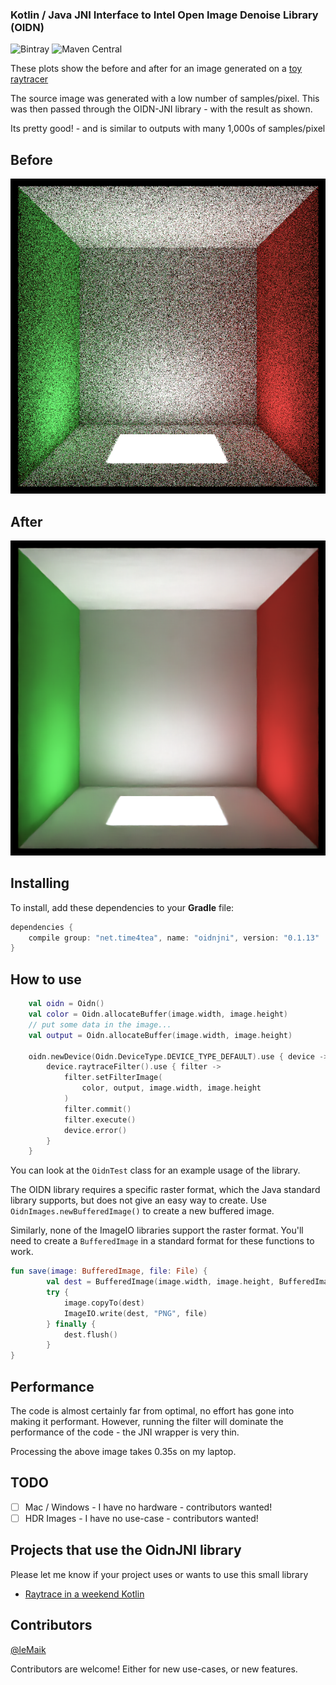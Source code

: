 ### Kotlin / Java JNI Interface to Intel Open Image Denoise Library (OIDN)

![Bintray](https://img.shields.io/bintray/v/time4tea/oss/oidnjni)
![Maven Central](https://img.shields.io/maven-central/v/net.time4tea/oidnjni)

These plots show the before and after for an image generated on a 
[toy raytracer](https://github.com/time4tea/raytrace-in-a-weekend-kotlin) 

The source image was generated with a low number of samples/pixel.
This was then passed through the OIDN-JNI library - with the result as shown.

Its pretty good! - and is similar to outputs with many 1,000s of samples/pixel

## Before

![Example](oidnkt/src/test/resources/example-cornellbox-rendered.png)

## After

![Example](example-output/example-cornellbox-denoised.png)

## Installing

To install, add these dependencies to your **Gradle** file:
```groovy
dependencies {
    compile group: "net.time4tea", name: "oidnjni", version: "0.1.13"
}
```

## How to use

```kotlin
    val oidn = Oidn()
    val color = Oidn.allocateBuffer(image.width, image.height)
    // put some data in the image...
    val output = Oidn.allocateBuffer(image.width, image.height)

    oidn.newDevice(Oidn.DeviceType.DEVICE_TYPE_DEFAULT).use { device ->
        device.raytraceFilter().use { filter ->
            filter.setFilterImage(
                color, output, image.width, image.height
            )
            filter.commit()
            filter.execute()
            device.error()
        }
    }
```

You can look at the `OidnTest` class for an example usage of the library.

The OIDN library requires a specific raster format, which the Java standard library supports, but does 
not give an easy way to create. Use `OidnImages.newBufferedImage()` to create a new buffered image.

Similarly, none of the ImageIO libraries support the raster format. You'll need to create a `BufferedImage`
in a standard format for these functions to work.

```kotlin
fun save(image: BufferedImage, file: File) {
        val dest = BufferedImage(image.width, image.height, BufferedImage.TYPE_INT_RGB)
        try {
            image.copyTo(dest)
            ImageIO.write(dest, "PNG", file)
        } finally {
            dest.flush()
        }
}
```

## Performance

The code is almost certainly far from optimal, no effort has gone into making it performant. However, running the filter
 will dominate the performance of the code - the JNI wrapper is very thin.

Processing the above image takes 0.35s on my laptop.

## TODO

- [ ] Mac / Windows - I have no hardware - contributors wanted!
- [ ] HDR Images    - I have no use-case - contributors wanted!

## Projects that use the OidnJNI library 

Please let me know if your project uses or wants to use this small library

- [Raytrace in a weekend Kotlin](https://github.com/time4tea/raytrace-in-a-weekend-kotlin)

## Contributors

[@leMaik](https://github.com/leMaik)

Contributors are welcome! Either for new use-cases, or new features.

